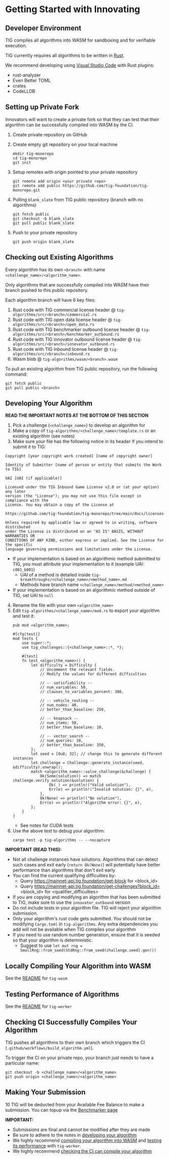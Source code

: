 # Getting Started with Innovating

## Developer Environment

TIG compiles all algorithms into WASM for sandboxing and for verifiable execution.

TIG currently requires all algorithms to be written in [Rust](https://www.rust-lang.org/tools/install).

We recommend developing using [Visual Studio Code](https://code.visualstudio.com/) with Rust plugins:
* rust-analyzer
* Even Better TOML
* crates
* CodeLLDB

## Setting up Private Fork

Innovators will want to create a private fork so that they can test that their algorithm can be successfully compiled into WASM by the CI.

1. Create private repository on GitHub
2. Create empty git repository on your local machine
    ```
    mkdir tig-monorepo
    cd tig-monorepo
    git init
    ```
3. Setup remotes with origin pointed to your private repository
    ```
    git remote add origin <your private repo>
    git remote add public https://github.com/tig-foundation/tig-monorepo.git
    ```
    
4. Pulling `blank_slate` from TIG public repository (branch with no algorithms)
    ```
    git fetch public
    git checkout -b blank_slate
    git pull public blank_slate
    ```
    
5. Push to your private repository
    ```
    git push origin blank_slate
    ```

## Checking out Existing Algorithms

Every algorithm has its own `<branch>` with name `<challenge_name>/<algorithm_name>`.

Only algorithms that are successfully compiled into WASM have their branch pushed to this public repository.

Each algorithm branch will have 6 key files:
1. Rust code with TIG commercial license header @ `tig-algorithms/src/<branch>/commercial.rs`
2. Rust code with TIG open data license header @ `tig-algorithms/src/<branch>/open_data.rs`
3. Rust code with TIG benchmarker outbound license header @ `tig-algorithms/src/<branch>/benchmarker_outbound.rs`
4. Rust code with TIG innovator outbound license header @ `tig-algorithms/src/<branch>/innovator_outbound.rs`
5. Rust code with TIG inbound license header @ `tig-algorithms/src/<branch>/inbound.rs`
6. Wasm blob @ `tig-algorithms/wasm/<branch>.wasm`

To pull an existing algorithm from TIG public repository, run the following command:
```
git fetch public
git pull public <branch>
```

## Developing Your Algorithm

**READ THE IMPORTANT NOTES AT THE BOTTOM OF THIS SECTION**

1. Pick a challenge (`<challenge_name>`) to develop an algorithm for
2. Make a copy of `tig-algorithms/<challenge_name>/template.rs` or an existing algorithm (see notes)
3. Make sure your file has the following notice in its header if you intend to submit it to TIG:
```
Copyright [year copyright work created] [name of copyright owner]

Identity of Submitter [name of person or entity that submits the Work to TIG]

UAI [UAI (if applicable)]

Licensed under the TIG Inbound Game License v2.0 or (at your option) any later
version (the "License"); you may not use this file except in compliance with the
License. You may obtain a copy of the License at

https://github.com/tig-foundation/tig-monorepo/tree/main/docs/licenses

Unless required by applicable law or agreed to in writing, software distributed
under the License is distributed on an "AS IS" BASIS, WITHOUT WARRANTIES OR
CONDITIONS OF ANY KIND, either express or implied. See the License for the specific
language governing permissions and limitations under the License.
```
  * If your implementation is based on an algorithmic method submitted to TIG, you must attribute your implementation to it (example UAI: `c001_b001`)
    * UAI of a method is detailed inside `tig-breakthroughs/<challenge_name>/<method_name>.md`
    * Methods have branch name `<challenge_name>/method/<method_name>`
  * If your implementation is based on an algorithmic method outside of TIG, set UAI to `null`
4. Rename the file with your own `<algorithm_name>`
5. Edit `tig-algorithms/<challenge_name>/mod.rs` to export your algorithm and test it:
    ```
    pub mod <algorithm_name>;

    #[cfg(test)]
    mod tests {
        use super::*;
        use tig_challenges::{<challenge_name>::*, *};

        #[test]
        fn test_<algorithm_name>() {
            let difficulty = Difficulty {
                // Uncomment the relevant fields.
                // Modify the values for different difficulties

                // -- satisfiability --
                // num_variables: 50,
                // clauses_to_variables_percent: 300,

                // -- vehicle_routing --
                // num_nodes: 40,
                // better_than_baseline: 250,

                // -- knapsack --
                // num_items: 50,
                // better_than_baseline: 10,
                
                // -- vector_search --
                // num_queries: 10,
                // better_than_baseline: 350,
            };
            let seed = [0u8; 32]; // change this to generate different instances
            let challenge = Challenge::generate_instance(seed, &difficulty).unwrap();
            match <algorithm_name>::solve_challenge(&challenge) {
                Ok(Some(solution)) => match challenge.verify_solution(&solution) {
                    Ok(_) => println!("Valid solution"),
                    Err(e) => println!("Invalid solution: {}", e),
                },
                Ok(None) => println!("No solution"),
                Err(e) => println!("Algorithm error: {}", e),
            };
        }
    }
    ```
    * See notes for CUDA tests
6. Use the above test to debug your algorithm:
    ```
    cargo test -p tig-algorithms -- --nocapture
    ```

**IMPORTANT (READ THIS):**
* Not all challenge instances have solutions. Algorithms that can detect such cases and exit early (`return Ok(None)`) will potentially have better performance than algorithms that don't exit early
* You can find the current qualifying difficulties by:
    * Query https://mainnet-api.tig.foundation/get-block for <block_id>
    * Query https://mainnet-api.tig.foundation/get-challenges?block_id=<block_id> for <qualifier_difficulties>
* If you are copying and modifying an algorithm that has been submitted to TIG, make sure to use the `innovator_outbound` version
* Do not include tests in your algorithm file. TIG will reject your algorithm submission.
* Only your algorithm's rust code gets submitted. You should not be modifying `Cargo.toml` in `tig-algorithms`. Any extra dependencies you add will not be available when TIG compiles your algorithm
* If you need to use random number generation,  ensure that it is seeded so that your algorithm is deterministic.
    * Suggest to use `let mut rng = SmallRng::from_seed(StdRng::from_seed(challenge.seed).gen())`

## Locally Compiling Your Algorithm into WASM 

See the [README](../../tig-wasm/README.md) for `tig-wasm`

## Testing Performance of Algorithms

See the [README](../../tig-worker/README.md) for `tig-worker`

## Checking CI Successfully Compiles Your Algorithm

TIG pushes all algorithms to their own branch which triggers the CI (`.github/workflows/build_algorithm.yml`).

To trigger the CI on your private repo, your branch just needs to have a particular name:
```
git checkout -b <challenge_name>/<algorithm_name>
git push origin <challenge_name>/<algorithm_name>
```

## Making Your Submission


10 TIG will be deducted from your Available Fee Balance to make a submission. You can topup via the [Benchmarker page](https://play.tig.foundation/benchmarker)

**IMPORTANT:** 
* Submissions are final and cannot be modified after they are made
* Be sure to adhere to the notes in [developing your algorithm](#developing-your-algorithm)
* We highly recommend [compiling your algorithm into WASM](#locally-compiling-your-algorithm-into-wasm) and [testing its performance](#testing-performance-of-algorithms) with `tig-worker`.
* We highly recommend [checking the CI can compile your algorithm](#checking-ci-successfully-compiles-your-algorithm)
